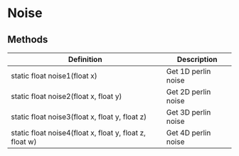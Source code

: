 # Noise

## Methods
| Definition | Description |
|-|-|
static float noise1(float x) | Get 1D perlin noise
static float noise2(float x, float y) | Get 2D perlin noise
static float noise3(float x, float y, float z) | Get 3D perlin noise
static float noise4(float x, float y, float z, float w) | Get 4D perlin noise
